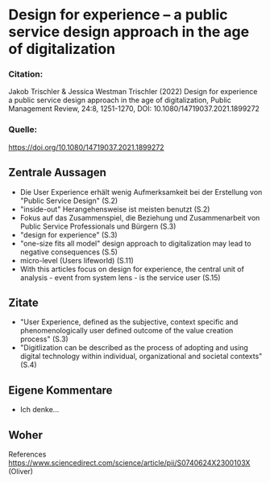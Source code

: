 # Design for experience – a public service design approach in the age of digitalization

### Citation:
Jakob Trischler & Jessica Westman Trischler (2022) Design for experience a public service design approach in the age of digitalization, Public Management Review, 24:8, 1251-1270, DOI: 10.1080/14719037.2021.1899272

### Quelle:
https://doi.org/10.1080/14719037.2021.1899272

## Zentrale Aussagen
- Die User Experience erhält wenig Aufmerksamkeit bei der Erstellung von "Public Service Design" (S.2)
- "inside-out" Herangehensweise ist meisten benutzt (S.2)
- Fokus auf das Zusammenspiel, die Beziehung und Zusammenarbeit von Public Service Professionals und Bürgern (S.3)
- "design for experience" (S.3)
- "one-size fits all model" design approach to digitalization may lead to negative consequences (S.5)
- micro-level (Users lifeworld) (S.11)
- With this articles focus on design for experience, the central unit of analysis - event from system lens - is the service user (S.15)

## Zitate
- "User Experience, defined as the subjective, context specific and phenomenologically user defined outcome of the value creation process" (S.3)
- "Digitlization can be described as the process of adopting and using digital technology within individual, organizational and societal contexts" (S.4)

## Eigene Kommentare
- Ich denke...

## Woher
References https://www.sciencedirect.com/science/article/pii/S0740624X2300103X (Oliver)